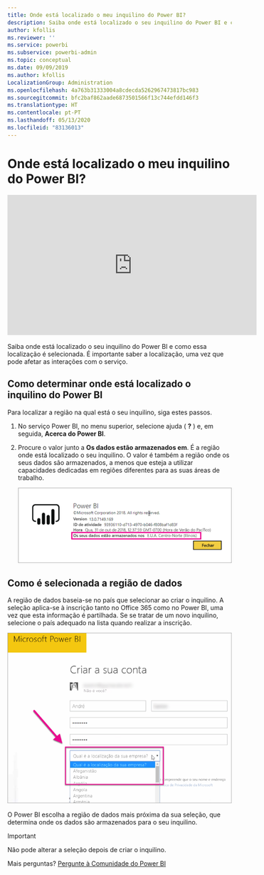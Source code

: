 ```yaml
---
title: Onde está localizado o meu inquilino do Power BI?
description: Saiba onde está localizado o seu inquilino do Power BI e como essa localização é selecionada. Isto é importante para saber porque é que pode afetar as interações com o serviço.
author: kfollis
ms.reviewer: ''
ms.service: powerbi
ms.subservice: powerbi-admin
ms.topic: conceptual
ms.date: 09/09/2019
ms.author: kfollis
LocalizationGroup: Administration
ms.openlocfilehash: 4a763b31333004a8cdecda5262967473817bc983
ms.sourcegitcommit: bfc2baf862aade6873501566f13c744efdd146f3
ms.translationtype: HT
ms.contentlocale: pt-PT
ms.lasthandoff: 05/13/2020
ms.locfileid: "83136013"
---
```

# <a name="where-is-my-power-bi-tenant-located"></a>Onde está localizado o meu inquilino do Power BI?

<iframe width="560" height="315" src="https://www.youtube.com/embed/0fOxaHJPvdM?showinfo=0" frameborder="0" allowfullscreen></iframe>

Saiba onde está localizado o seu inquilino do Power BI e como essa localização é selecionada. É importante saber a localização, uma vez que pode afetar as interações com o serviço.

## <a name="how-to-determine-where-your-power-bi-tenant-is-located"></a>Como determinar onde está localizado o inquilino do Power BI

Para localizar a região na qual está o seu inquilino, siga estes passos.

1. No serviço Power BI, no menu superior, selecione ajuda ( **?** ) e, em seguida, **Acerca do Power BI**.

1. Procure o valor junto a **Os dados estão armazenados em**. É a região onde está localizado o seu inquilino. O valor é também a região onde os seus dados são armazenados, a menos que esteja a utilizar capacidades dedicadas em regiões diferentes para as suas áreas de trabalho.

    ![Região de dados](media/service-admin-where-is-my-tenant-located/power-bi-data-region.png)

## <a name="how-the-data-region-is-selected"></a>Como é selecionada a região de dados

A região de dados baseia-se no país que selecionar ao criar o inquilino. A seleção aplica-se à inscrição tanto no Office 365 como no Power BI, uma vez que esta informação é partilhada. Se se tratar de um novo inquilino, selecione o país adequado na lista quando realizar a inscrição.

![Seleção do país](media/service-admin-where-is-my-tenant-located/sign-up-country-selection.png)

O Power BI escolha a região de dados mais próxima da sua seleção, que determina onde os dados são armazenados para o seu inquilino.

> [!IMPORTANT]
> Não pode alterar a seleção depois de criar o inquilino.

Mais perguntas? [Pergunte à Comunidade do Power BI](https://community.powerbi.com/)

